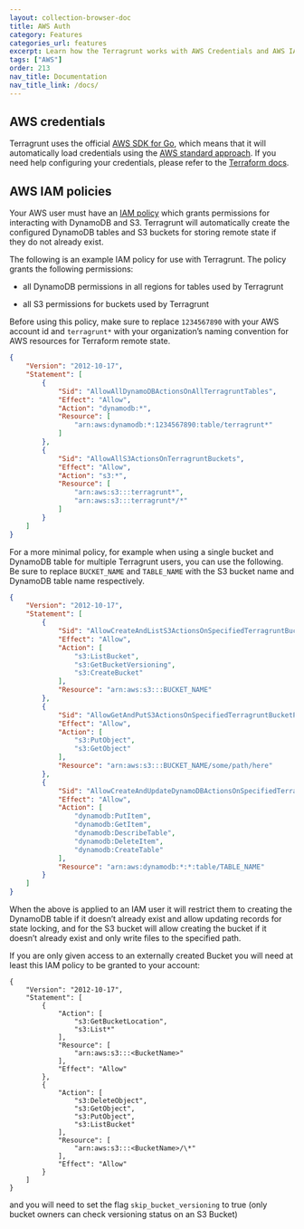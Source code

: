```yaml
---
layout: collection-browser-doc
title: AWS Auth
category: Features
categories_url: features
excerpt: Learn how the Terragrunt works with AWS Credentials and AWS IAM policies.
tags: ["AWS"]
order: 213
nav_title: Documentation
nav_title_link: /docs/
---
```


## AWS credentials

Terragrunt uses the official [AWS SDK for Go](https://aws.amazon.com/sdk-for-go/), which means that it will automatically load credentials using the [AWS standard approach](https://aws.amazon.com/blogs/security/a-new-and-standardized-way-to-manage-credentials-in-the-aws-sdks/). If you need help configuring your credentials, please refer to the [Terraform docs](https://www.terraform.io/docs/providers/aws/#authentication).

## AWS IAM policies

Your AWS user must have an [IAM policy](http://docs.aws.amazon.com/amazondynamodb/latest/developerguide/access-control-identity-based.html) which grants permissions for interacting with DynamoDB and S3. Terragrunt will automatically create the configured DynamoDB tables and S3 buckets for storing remote state if they do not already exist.

The following is an example IAM policy for use with Terragrunt. The policy grants the following permissions:

  - all DynamoDB permissions in all regions for tables used by Terragrunt

  - all S3 permissions for buckets used by Terragrunt

Before using this policy, make sure to replace `1234567890` with your AWS account id and `terragrunt*` with your organization’s naming convention for AWS resources for Terraform remote state.

``` json
{
    "Version": "2012-10-17",
    "Statement": [
        {
            "Sid": "AllowAllDynamoDBActionsOnAllTerragruntTables",
            "Effect": "Allow",
            "Action": "dynamodb:*",
            "Resource": [
                "arn:aws:dynamodb:*:1234567890:table/terragrunt*"
            ]
        },
        {
            "Sid": "AllowAllS3ActionsOnTerragruntBuckets",
            "Effect": "Allow",
            "Action": "s3:*",
            "Resource": [
                "arn:aws:s3:::terragrunt*",
                "arn:aws:s3:::terragrunt*/*"
            ]
        }
    ]
}
```

For a more minimal policy, for example when using a single bucket and DynamoDB table for multiple Terragrunt users, you can use the following. Be sure to replace `BUCKET_NAME` and `TABLE_NAME` with the S3 bucket name and DynamoDB table name respectively.

``` json
{
    "Version": "2012-10-17",
    "Statement": [
        {
            "Sid": "AllowCreateAndListS3ActionsOnSpecifiedTerragruntBucket",
            "Effect": "Allow",
            "Action": [
                "s3:ListBucket",
                "s3:GetBucketVersioning",
                "s3:CreateBucket"
            ],
            "Resource": "arn:aws:s3:::BUCKET_NAME"
        },
        {
            "Sid": "AllowGetAndPutS3ActionsOnSpecifiedTerragruntBucketPath",
            "Effect": "Allow",
            "Action": [
                "s3:PutObject",
                "s3:GetObject"
            ],
            "Resource": "arn:aws:s3:::BUCKET_NAME/some/path/here"
        },
        {
            "Sid": "AllowCreateAndUpdateDynamoDBActionsOnSpecifiedTerragruntTable",
            "Effect": "Allow",
            "Action": [
                "dynamodb:PutItem",
                "dynamodb:GetItem",
                "dynamodb:DescribeTable",
                "dynamodb:DeleteItem",
                "dynamodb:CreateTable"
            ],
            "Resource": "arn:aws:dynamodb:*:*:table/TABLE_NAME"
        }
    ]
}
```

When the above is applied to an IAM user it will restrict them to creating the DynamoDB table if it doesn’t already exist and allow updating records for state locking, and for the S3 bucket will allow creating the bucket if it doesn’t already exist and only write files to the specified path.

If you are only given access to an externally created Bucket you will need at least this IAM policy to be granted to your account:

    {
        "Version": "2012-10-17",
        "Statement": [
            {
                "Action": [
                    "s3:GetBucketLocation",
                    "s3:List*"
                ],
                "Resource": [
                    "arn:aws:s3:::<BucketName>"
                ],
                "Effect": "Allow"
            },
            {
                "Action": [
                    "s3:DeleteObject",
                    "s3:GetObject",
                    "s3:PutObject",
                    "s3:ListBucket"
                ],
                "Resource": [
                    "arn:aws:s3:::<BucketName>/\*"
                ],
                "Effect": "Allow"
            }
        ]
    }

and you will need to set the flag `skip_bucket_versioning` to true (only bucket owners can check versioning status on an S3 Bucket)
